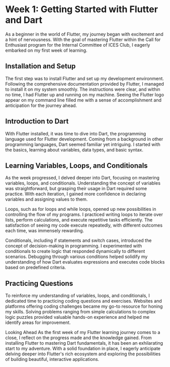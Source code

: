 # Week 1: Getting Started with Flutter and Dart

As a beginner in the world of Flutter, my journey began with excitement and a hint of nervousness. With the goal of mastering Flutter within the Call for Enthusiast program for the Internal Committee of ICES Club, I eagerly embarked on my first week of learning.

## Installation and Setup
The first step was to install Flutter and set up my development environment. Following the comprehensive documentation provided by Flutter, I managed to install it on my system smoothly. The instructions were clear, and within no time, I had Flutter up and running on my machine. Seeing the Flutter logo appear on my command line filled me with a sense of accomplishment and anticipation for the journey ahead.

## Introduction to Dart
With Flutter installed, it was time to dive into Dart, the programming language used for Flutter development. Coming from a background in other programming languages, Dart seemed familiar yet intriguing. I started with the basics, learning about variables, data types, and basic syntax.

## Learning Variables, Loops, and Conditionals
As the week progressed, I delved deeper into Dart, focusing on mastering variables, loops, and conditionals. Understanding the concept of variables was straightforward, but grasping their usage in Dart required some practice. With each iteration, I gained more confidence in declaring variables and assigning values to them.

Loops, such as for loops and while loops, opened up new possibilities in controlling the flow of my programs. I practiced writing loops to iterate over lists, perform calculations, and execute repetitive tasks efficiently. The satisfaction of seeing my code execute repeatedly, with different outcomes each time, was immensely rewarding.

Conditionals, including if statements and switch cases, introduced the concept of decision-making in programming. I experimented with conditionals to create logic that responded dynamically to different scenarios. Debugging through various conditions helped solidify my understanding of how Dart evaluates expressions and executes code blocks based on predefined criteria.

## Practicing Questions
To reinforce my understanding of variables, loops, and conditionals, I dedicated time to practicing coding questions and exercises. Websites and platforms offering coding challenges became my go-to resource for honing my skills. Solving problems ranging from simple calculations to complex logic puzzles provided valuable hands-on experience and helped me identify areas for improvement.

Looking Ahead
As the first week of my Flutter learning journey comes to a close, I reflect on the progress made and the knowledge gained. From installing Flutter to mastering Dart fundamentals, it has been an exhilarating start to my adventure. With a solid foundation in place, I eagerly anticipate delving deeper into Flutter's rich ecosystem and exploring the possibilities of building beautiful, interactive applications.
